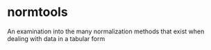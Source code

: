 # normtools
An examination into the many normalization methods that exist when dealing with data in a tabular form
